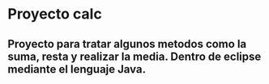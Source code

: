 # Proyecto calc

## Proyecto para tratar algunos metodos como la suma, resta y realizar la media. Dentro de eclipse mediante el lenguaje Java.

